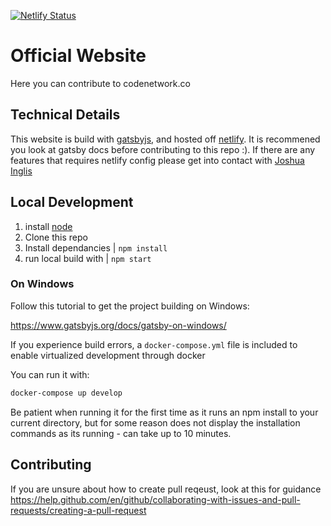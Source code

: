 [![Netlify Status](https://api.netlify.com/api/v1/badges/49e57a7e-487a-49ee-8811-7605def1c266/deploy-status)](https://app.netlify.com/sites/codenetwork/deploys)

# Official Website

Here you can contribute to codenetwork.co

## Technical Details

This website is build with [gatsbyjs](https://gatsbyjs.org), and hosted off [netlify](https://netlify.com). It is recommened you look at gatsby docs before contributing to this repo :). If there are any features that requires netlify config please get into contact with [Joshua Inglis](jt.inglis@outlook.com)

## Local Development

1. install [node](https://nodejs.org/en/)
2. Clone this repo
3. Install dependancies | `npm install`
4. run local build with | `npm start`

### On Windows

Follow this tutorial to get the project building on Windows:

https://www.gatsbyjs.org/docs/gatsby-on-windows/

If you experience build errors, a `docker-compose.yml` file is included to enable virtualized development through docker

You can run it with:

```bash
docker-compose up develop
```

Be patient when running it for the first time as it runs an npm install to your current directory,
but for some reason does not display the installation commands as its running - can take up to 10 minutes.

## Contributing

If you are unsure about how to create pull reqeust, look at this for guidance https://help.github.com/en/github/collaborating-with-issues-and-pull-requests/creating-a-pull-request
